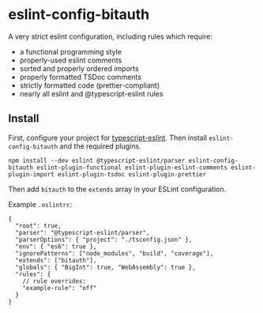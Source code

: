 # eslint-config-bitauth

A very strict eslint configuration, including rules which require:

- a functional programming style
- properly-used eslint comments
- sorted and properly ordered imports
- properly formatted TSDoc comments
- strictly formatted code (prettier-compliant)
- nearly all eslint and @typescript-eslint rules

## Install

First, configure your project for [typescript-eslint](https://github.com/typescript-eslint/typescript-eslint). Then install `eslint-config-bitauth` and the required plugins.

```
npm install --dev eslint @typescript-eslint/parser eslint-config-bitauth eslint-plugin-functional eslint-plugin-eslint-comments eslint-plugin-import eslint-plugin-tsdoc eslint-plugin-prettier
```

Then add `bitauth` to the `extends` array in your ESLint configuration.

Example `.eslintrc`:

```jsonc
{
  "root": true,
  "parser": "@typescript-eslint/parser",
  "parserOptions": { "project": "./tsconfig.json" },
  "env": { "es6": true },
  "ignorePatterns": ["node_modules", "build", "coverage"],
  "extends": ["bitauth"],
  "globals": { "BigInt": true, "WebAssembly": true },
  "rules": {
    // rule overrides:
    "example-rule": "off"
  }
}
```

